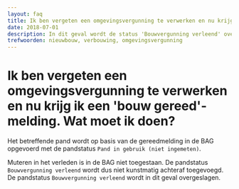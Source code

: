 ```yaml
---
layout: faq
title: Ik ben vergeten een omgevingsvergunning te verwerken en nu krijg ik een 'bouw gereed'-melding. Wat moet ik doen?
date: 2018-07-01
description: In dit geval wordt de status 'Bouwvergunning verleend' overgeslagen en wordt direct de status 'Pand in gebruik (niet ingemeten)' toegekend.
trefwoorden: nieuwbouw, verbouwing, omgevingsvergunning
---
```


# Ik ben vergeten een omgevingsvergunning te verwerken en nu krijg ik een 'bouw gereed'-melding. Wat moet ik doen?

Het betreffende pand wordt op basis van de gereedmelding in de BAG opgevoerd met de pandstatus `Pand in gebruik (niet ingemeten)`.

Muteren in het verleden is in de BAG niet toegestaan. De pandstatus `Bouwvergunning verleend` wordt dus niet kunstmatig achteraf toegevoegd. De pandstatus `Bouwvergunning verleend` wordt in dit geval overgeslagen.
